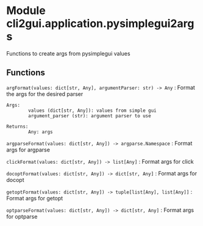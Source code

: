 Module cli2gui.application.pysimplegui2args
===========================================
Functions to create args from pysimplegui values

Functions
---------

    
`argFormat(values: dict[str, Any], argumentParser: str) ‑> Any`
:   Format the args for the desired parser
    
    Args:
            values (dict[str, Any]): values from simple gui
            argument_parser (str): argument parser to use
    
    Returns:
            Any: args

    
`argparseFormat(values: dict[str, Any]) ‑> argparse.Namespace`
:   Format args for argparse

    
`clickFormat(values: dict[str, Any]) ‑> list[Any]`
:   Format args for click

    
`docoptFormat(values: dict[str, Any]) ‑> dict[str, Any]`
:   Format args for docopt

    
`getoptFormat(values: dict[str, Any]) ‑> tuple[list[Any], list[Any]]`
:   Format args for getopt

    
`optparseFormat(values: dict[str, Any]) ‑> dict[str, Any]`
:   Format args for optparse
